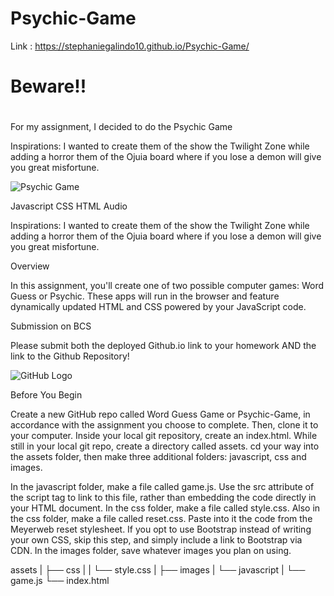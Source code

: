 # Psychic-Game

Link :  https://stephaniegalindo10.github.io/Psychic-Game/

# Beware!!<h1> 
For my assignment, I decided to do the Psychic Game 

Inspirations: I wanted to create them of the show the Twilight Zone while adding a horror them of the Ojuia board where if you lose a demon will give you great misfortune. 




![Psychic Game](image/screenschot.png)



Javascript 
CSS
HTML
Audio 

Inspirations: I wanted to create them of the show the Twilight Zone while adding a horror them of the Ojuia board where if you lose a demon will give you great misfortune. 



Overview

In this assignment, you'll create one of two possible computer games: Word Guess or Psychic. These apps will run in the browser and feature dynamically updated HTML and CSS powered by your JavaScript code.


Submission on BCS


Please submit both the deployed Github.io link to your homework AND the link to the Github Repository!

![GitHub Logo](image/screenshot.png)


Before You Begin


Create a new GitHub repo called Word Guess Game or Psychic-Game, in accordance with the assignment you choose to complete. Then, clone it to your computer.
Inside your local git repository, create an index.html.
While still in your local git repo, create a directory called assets.
cd your way into the assets folder, then make three additional folders: javascript, css and images.



In the javascript folder, make a file called game.js. Use the src attribute of the script tag to link to this file, rather than embedding the code directly in your HTML document.
In the css folder, make a file called style.css.
Also in the css folder, make a file called reset.css. Paste into it the code from the Meyerweb reset stylesheet. If you opt to use Bootstrap instead of writing your own CSS, skip this step, and simply include a link to Bootstrap via CDN.
In the images folder, save whatever images you plan on using.



 assets
|  ├── css
|  |  └── style.css
|  ├── images
|  └── javascript
|     └── game.js
└── index.html
